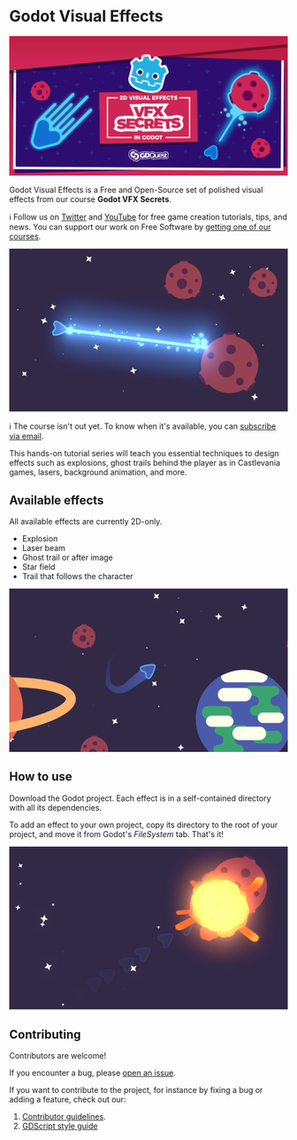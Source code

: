 # Godot Visual Effects

![project banner](./img/banner-vfx-secrets.png)

Godot Visual Effects is a Free and Open-Source set of polished visual effects from our course **Godot VFX Secrets**.

ℹ Follow us on [Twitter](https://twitter.com/NathanGDQuest) and [YouTube](https://www.youtube.com/c/gdquest/) for free game creation tutorials, tips, and news. You can support our work on Free Software by [getting one of our courses](https://gdquest.mavenseed.com/).

![Laser effect](./img/laser.png)

ℹ The course isn't out yet. To know when it's available, you can [subscribe via email](https://gdquest.mavenseed.com/p/follow).

This hands-on tutorial series will teach you essential techniques to design effects such as explosions, ghost trails behind the player as in Castlevania games, lasers, background animation, and more.

## Available effects

All available effects are currently 2D-only.

- Explosion
- Laser beam
- Ghost trail or after image
- Star field
- Trail that follows the character

![Trail effect](./img/trail.png)

## How to use

Download the Godot project. Each effect is in a self-contained directory with all its dependencies.

To add an effect to your own project, copy its directory to the root of your project, and move it from Godot's _FileSystem_ tab. That's it!

![Explosion effect](./img/explosion_1.png)

## Contributing

Contributors are welcome!

If you encounter a bug, please [open an issue](https://github.com/GDQuest/godot-game-harvester/issues/new).

If you want to contribute to the project, for instance by fixing a bug or adding a feature, check out our:

1. [Contributor guidelines](https://www.gdquest.com/docs/guidelines/contributing-to/gdquest-projects/).
1. [GDScript style guide](https://www.gdquest.com/docs/guidelines/best-practices/godot-gdscript/)
